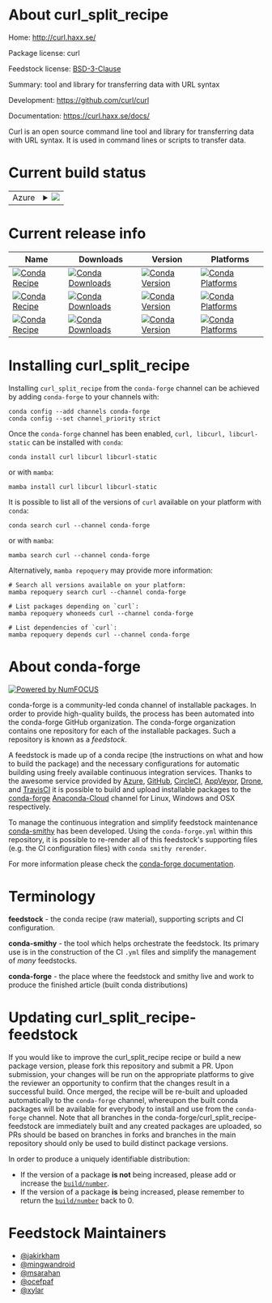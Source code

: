 About curl_split_recipe
=======================

Home: http://curl.haxx.se/

Package license: curl

Feedstock license: [BSD-3-Clause](https://github.com/conda-forge/curl-feedstock/blob/main/LICENSE.txt)

Summary: tool and library for transferring data with URL syntax

Development: https://github.com/curl/curl

Documentation: https://curl.haxx.se/docs/

Curl is an open source command line tool and library for transferring data
with URL syntax. It is used in command lines or scripts to transfer data.


Current build status
====================


<table>
    
  <tr>
    <td>Azure</td>
    <td>
      <details>
        <summary>
          <a href="https://dev.azure.com/conda-forge/feedstock-builds/_build/latest?definitionId=203&branchName=main">
            <img src="https://dev.azure.com/conda-forge/feedstock-builds/_apis/build/status/curl-feedstock?branchName=main">
          </a>
        </summary>
        <table>
          <thead><tr><th>Variant</th><th>Status</th></tr></thead>
          <tbody><tr>
              <td>linux_64</td>
              <td>
                <a href="https://dev.azure.com/conda-forge/feedstock-builds/_build/latest?definitionId=203&branchName=main">
                  <img src="https://dev.azure.com/conda-forge/feedstock-builds/_apis/build/status/curl-feedstock?branchName=main&jobName=linux&configuration=linux%20linux_64_" alt="variant">
                </a>
              </td>
            </tr><tr>
              <td>linux_aarch64</td>
              <td>
                <a href="https://dev.azure.com/conda-forge/feedstock-builds/_build/latest?definitionId=203&branchName=main">
                  <img src="https://dev.azure.com/conda-forge/feedstock-builds/_apis/build/status/curl-feedstock?branchName=main&jobName=linux&configuration=linux%20linux_aarch64_" alt="variant">
                </a>
              </td>
            </tr><tr>
              <td>linux_ppc64le</td>
              <td>
                <a href="https://dev.azure.com/conda-forge/feedstock-builds/_build/latest?definitionId=203&branchName=main">
                  <img src="https://dev.azure.com/conda-forge/feedstock-builds/_apis/build/status/curl-feedstock?branchName=main&jobName=linux&configuration=linux%20linux_ppc64le_" alt="variant">
                </a>
              </td>
            </tr><tr>
              <td>osx_64</td>
              <td>
                <a href="https://dev.azure.com/conda-forge/feedstock-builds/_build/latest?definitionId=203&branchName=main">
                  <img src="https://dev.azure.com/conda-forge/feedstock-builds/_apis/build/status/curl-feedstock?branchName=main&jobName=osx&configuration=osx%20osx_64_" alt="variant">
                </a>
              </td>
            </tr><tr>
              <td>osx_arm64</td>
              <td>
                <a href="https://dev.azure.com/conda-forge/feedstock-builds/_build/latest?definitionId=203&branchName=main">
                  <img src="https://dev.azure.com/conda-forge/feedstock-builds/_apis/build/status/curl-feedstock?branchName=main&jobName=osx&configuration=osx%20osx_arm64_" alt="variant">
                </a>
              </td>
            </tr><tr>
              <td>win_64</td>
              <td>
                <a href="https://dev.azure.com/conda-forge/feedstock-builds/_build/latest?definitionId=203&branchName=main">
                  <img src="https://dev.azure.com/conda-forge/feedstock-builds/_apis/build/status/curl-feedstock?branchName=main&jobName=win&configuration=win%20win_64_" alt="variant">
                </a>
              </td>
            </tr>
          </tbody>
        </table>
      </details>
    </td>
  </tr>
</table>

Current release info
====================

| Name | Downloads | Version | Platforms |
| --- | --- | --- | --- |
| [![Conda Recipe](https://img.shields.io/badge/recipe-curl-green.svg)](https://anaconda.org/conda-forge/curl) | [![Conda Downloads](https://img.shields.io/conda/dn/conda-forge/curl.svg)](https://anaconda.org/conda-forge/curl) | [![Conda Version](https://img.shields.io/conda/vn/conda-forge/curl.svg)](https://anaconda.org/conda-forge/curl) | [![Conda Platforms](https://img.shields.io/conda/pn/conda-forge/curl.svg)](https://anaconda.org/conda-forge/curl) |
| [![Conda Recipe](https://img.shields.io/badge/recipe-libcurl-green.svg)](https://anaconda.org/conda-forge/libcurl) | [![Conda Downloads](https://img.shields.io/conda/dn/conda-forge/libcurl.svg)](https://anaconda.org/conda-forge/libcurl) | [![Conda Version](https://img.shields.io/conda/vn/conda-forge/libcurl.svg)](https://anaconda.org/conda-forge/libcurl) | [![Conda Platforms](https://img.shields.io/conda/pn/conda-forge/libcurl.svg)](https://anaconda.org/conda-forge/libcurl) |
| [![Conda Recipe](https://img.shields.io/badge/recipe-libcurl--static-green.svg)](https://anaconda.org/conda-forge/libcurl-static) | [![Conda Downloads](https://img.shields.io/conda/dn/conda-forge/libcurl-static.svg)](https://anaconda.org/conda-forge/libcurl-static) | [![Conda Version](https://img.shields.io/conda/vn/conda-forge/libcurl-static.svg)](https://anaconda.org/conda-forge/libcurl-static) | [![Conda Platforms](https://img.shields.io/conda/pn/conda-forge/libcurl-static.svg)](https://anaconda.org/conda-forge/libcurl-static) |

Installing curl_split_recipe
============================

Installing `curl_split_recipe` from the `conda-forge` channel can be achieved by adding `conda-forge` to your channels with:

```
conda config --add channels conda-forge
conda config --set channel_priority strict
```

Once the `conda-forge` channel has been enabled, `curl, libcurl, libcurl-static` can be installed with `conda`:

```
conda install curl libcurl libcurl-static
```

or with `mamba`:

```
mamba install curl libcurl libcurl-static
```

It is possible to list all of the versions of `curl` available on your platform with `conda`:

```
conda search curl --channel conda-forge
```

or with `mamba`:

```
mamba search curl --channel conda-forge
```

Alternatively, `mamba repoquery` may provide more information:

```
# Search all versions available on your platform:
mamba repoquery search curl --channel conda-forge

# List packages depending on `curl`:
mamba repoquery whoneeds curl --channel conda-forge

# List dependencies of `curl`:
mamba repoquery depends curl --channel conda-forge
```


About conda-forge
=================

[![Powered by
NumFOCUS](https://img.shields.io/badge/powered%20by-NumFOCUS-orange.svg?style=flat&colorA=E1523D&colorB=007D8A)](https://numfocus.org)

conda-forge is a community-led conda channel of installable packages.
In order to provide high-quality builds, the process has been automated into the
conda-forge GitHub organization. The conda-forge organization contains one repository
for each of the installable packages. Such a repository is known as a *feedstock*.

A feedstock is made up of a conda recipe (the instructions on what and how to build
the package) and the necessary configurations for automatic building using freely
available continuous integration services. Thanks to the awesome service provided by
[Azure](https://azure.microsoft.com/en-us/services/devops/), [GitHub](https://github.com/),
[CircleCI](https://circleci.com/), [AppVeyor](https://www.appveyor.com/),
[Drone](https://cloud.drone.io/welcome), and [TravisCI](https://travis-ci.com/)
it is possible to build and upload installable packages to the
[conda-forge](https://anaconda.org/conda-forge) [Anaconda-Cloud](https://anaconda.org/)
channel for Linux, Windows and OSX respectively.

To manage the continuous integration and simplify feedstock maintenance
[conda-smithy](https://github.com/conda-forge/conda-smithy) has been developed.
Using the ``conda-forge.yml`` within this repository, it is possible to re-render all of
this feedstock's supporting files (e.g. the CI configuration files) with ``conda smithy rerender``.

For more information please check the [conda-forge documentation](https://conda-forge.org/docs/).

Terminology
===========

**feedstock** - the conda recipe (raw material), supporting scripts and CI configuration.

**conda-smithy** - the tool which helps orchestrate the feedstock.
                   Its primary use is in the construction of the CI ``.yml`` files
                   and simplify the management of *many* feedstocks.

**conda-forge** - the place where the feedstock and smithy live and work to
                  produce the finished article (built conda distributions)


Updating curl_split_recipe-feedstock
====================================

If you would like to improve the curl_split_recipe recipe or build a new
package version, please fork this repository and submit a PR. Upon submission,
your changes will be run on the appropriate platforms to give the reviewer an
opportunity to confirm that the changes result in a successful build. Once
merged, the recipe will be re-built and uploaded automatically to the
`conda-forge` channel, whereupon the built conda packages will be available for
everybody to install and use from the `conda-forge` channel.
Note that all branches in the conda-forge/curl_split_recipe-feedstock are
immediately built and any created packages are uploaded, so PRs should be based
on branches in forks and branches in the main repository should only be used to
build distinct package versions.

In order to produce a uniquely identifiable distribution:
 * If the version of a package **is not** being increased, please add or increase
   the [``build/number``](https://docs.conda.io/projects/conda-build/en/latest/resources/define-metadata.html#build-number-and-string).
 * If the version of a package **is** being increased, please remember to return
   the [``build/number``](https://docs.conda.io/projects/conda-build/en/latest/resources/define-metadata.html#build-number-and-string)
   back to 0.

Feedstock Maintainers
=====================

* [@jakirkham](https://github.com/jakirkham/)
* [@mingwandroid](https://github.com/mingwandroid/)
* [@msarahan](https://github.com/msarahan/)
* [@ocefpaf](https://github.com/ocefpaf/)
* [@xylar](https://github.com/xylar/)

